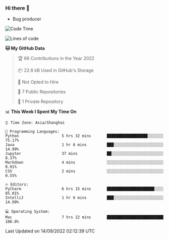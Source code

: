 ### Hi there 👋
* Bug producer
<!--START_SECTION:waka-->
![Code Time](http://img.shields.io/badge/Code%20Time-700%20hrs%2030%20mins-blue)

![Lines of code](https://img.shields.io/badge/From%20Hello%20World%20I%27ve%20Written-4%20Thousand%20lines%20of%20code-blue)

**🐱 My GitHub Data** 

> 🏆 66 Contributions in the Year 2022
 > 
> 📦 22.6 kB Used in GitHub's Storage 
 > 
> 🚫 Not Opted to Hire
 > 
> 📜 7 Public Repositories 
 > 
> 🔑 1 Private Repository 
 > 
📊 **This Week I Spent My Time On** 

```text
⌚︎ Time Zone: Asia/Shanghai

💬 Programming Languages: 
Python                   5 hrs 32 mins       ██████████████████░░░░░░░   75.17% 
Java                     1 hr 6 mins         ███░░░░░░░░░░░░░░░░░░░░░░   14.99% 
Jupyter                  37 mins             ██░░░░░░░░░░░░░░░░░░░░░░░   8.37% 
Markdown                 4 mins              ░░░░░░░░░░░░░░░░░░░░░░░░░   0.91% 
CSV                      2 mins              ░░░░░░░░░░░░░░░░░░░░░░░░░   0.55%

🔥 Editors: 
PyCharm                  6 hrs 15 mins       █████████████████████░░░░   85.01% 
IntelliJ                 1 hr 6 mins         ███░░░░░░░░░░░░░░░░░░░░░░   14.99%

💻 Operating System: 
Mac                      7 hrs 22 mins       █████████████████████████   100.0%

```


 Last Updated on 14/09/2022 02:12:39 UTC
<!--END_SECTION:waka-->
